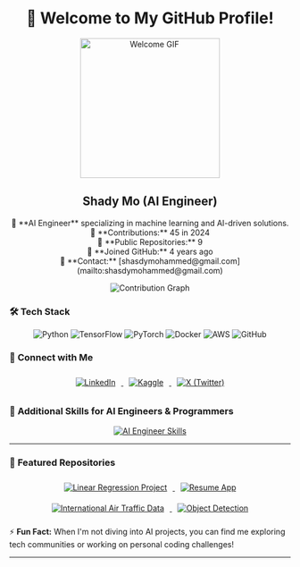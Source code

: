 <div align="center">
  <h1>👋 Welcome to My GitHub Profile!</h1>
  <img src="https://media.giphy.com/media/3o7btPCcdNniyf0ArS/giphy.gif" alt="Welcome GIF" width="250"/>
  
  <h2>Shady Mo (AI Engineer)</h2>
  
  <p>
    🔹 **AI Engineer** specializing in machine learning and AI-driven solutions.<br>
    🔹 **Contributions:** 45 in 2024<br>
    🔹 **Public Repositories:** 9<br>
    🔹 **Joined GitHub:** 4 years ago<br>
    🔹 **Contact:** [shasdymohammed@gmail.com](mailto:shasdymohammed@gmail.com)
  </p>
  
  <img src="https://github-readme-stats.vercel.app/api?username=shady-mo20&show_icons=true&theme=dark&count_private=true" alt="Contribution Graph"/>
  
</div>

### 🛠️ **Tech Stack**

<div align="center">
  <img src="https://img.shields.io/badge/Python-3670A0?style=for-the-badge&logo=python&logoColor=ffdd54" alt="Python"/>
  <img src="https://img.shields.io/badge/TensorFlow-FF6F00?style=for-the-badge&logo=tensorflow&logoColor=white" alt="TensorFlow"/>
  <img src="https://img.shields.io/badge/PyTorch-EE4C2C?style=for-the-badge&logo=pytorch&logoColor=white" alt="PyTorch"/>
  <img src="https://img.shields.io/badge/Docker-2496ED?style=for-the-badge&logo=docker&logoColor=white" alt="Docker"/>
  <img src="https://img.shields.io/badge/AWS-232F3E?style=for-the-badge&logo=amazon-aws&logoColor=white" alt="AWS"/>
  <img src="https://img.shields.io/badge/GitHub-181717?style=for-the-badge&logo=github&logoColor=white" alt="GitHub"/>
</div>

### 🔗 **Connect with Me**

<div align="center">
  <a href="https://www.linkedin.com/in/engshady-mohamed-842b93173/" target="_blank">
    <img src="https://img.icons8.com/color/48/000000/linkedin.png" alt="LinkedIn" style="margin: 10px;"/>
  </a>
  <a href="https://www.kaggle.com/shadymohammed205/code" target="_blank">
    <img src="https://img.icons8.com/windows/50/1A73E8/kaggle.png" alt="Kaggle" style="margin: 10px;"/>
  </a>
  <a href="https://x.com/shady_en102" target="_blank">
    <img src="https://img.icons8.com/color/48/000000/twitter--v1.png" alt="X (Twitter)" style="margin: 10px;"/>
  </a>
</div>

### 🚀 **Additional Skills for AI Engineers & Programmers**

<p align="center">
  <a href="https://skillicons.dev">
    <img src="https://skillicons.dev/icons?i=python,tensorflow,pytorch,docker,kubernetes,aws,gcp,linux,r,cpp,java,scala,git,github,flask,fastapi,sql,mongodb,redis" alt="AI Engineer Skills" />
  </a>
</p>

---

### 📌 **Featured Repositories**

<div align="center">
  <a href="https://github.com/shady-mo20/linear_regression_project" target="_blank">
    <img src="https://img.shields.io/badge/Linear_Regression_Project-6f42c1?style=for-the-badge&logo=github&logoColor=white" alt="Linear Regression Project" style="margin: 10px;"/>
  </a>
  <a href="https://github.com/shady-mo20/ResumeApp" target="_blank">
    <img src="https://img.shields.io/badge/Resume_App-6f42c1?style=for-the-badge&logo=github&logoColor=white" alt="Resume App" style="margin: 10px;"/>
  </a>
  <a href="https://github.com/shady-mo20/International-Air-Traffic-data" target="_blank">
    <img src="https://img.shields.io/badge/International_Air_Traffic_Data-6f42c1?style=for-the-badge&logo=github&logoColor=white" alt="International Air Traffic Data" style="margin: 10px;"/>
  </a>
  <a href="https://github.com/shady-mo20/Object-Detection" target="_blank">
    <img src="https://img.shields.io/badge/Object_Detection-6f42c1?style=for-the-badge&logo=github&logoColor=white" alt="Object Detection" style="margin: 10px;"/>
  </a>
</div>

⚡ **Fun Fact:** When I'm not diving into AI projects, you can find me exploring tech communities or working on personal coding challenges!

---
